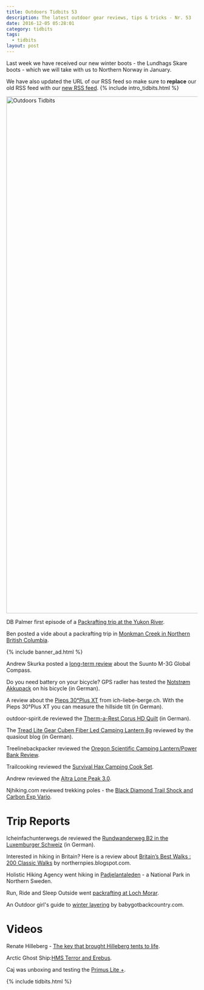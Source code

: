 ```yaml
---
title: Outdoors Tidbits 53
description: The latest outdoor gear reviews, tips & tricks - Nr. 53
date: 2016-12-05 05:28:01
category: tidbits
tags:
  - tidbits
layout: post
---
```

Last week we have received our new winter boots - the Lundhags Skare boots - which we will take with us to Northern Norway in January.

We have also updated the URL of our RSS feed so make sure to **replace** our old RSS feed with our [new RSS feed](http://www.hikeventures.com/rss.xml). {% include intro_tidbits.html %}

<a data-flickr-embed="true"  href="https://www.flickr.com/photos/90204224@N07/16347596307/in/album-72157651193131682/" title="Lapland Finland"><img src="https://c4.staticflickr.com/8/7399/16347596307_fa3674a2f2_k.jpg" width="2048" height="1360" alt="Outdoors Tidbits"></a><script async src="//embedr.flickr.com/assets/client-code.js" charset="utf-8"></script>

<!--more-->

DB Palmer first episode of a [Packrafting trip at the Yukon River](https://www.youtube.com/watch?v=i2vi03Y_75o).

Ben posted a vide about a packrafting trip in [Monkman Creek in Northern British Columbia](https://www.facebook.com/ben.brochu/posts/10157757017320231).

{% include banner_ad.html %}

Andrew Skurka posted a [long-term review](http://andrewskurka.com/2016/long-term-review-suunto-m-3g-global-compass-adjustable-ultralight/) about the Suunto M-3G Global Compass.

Do you need battery on your bicycle? GPS radler has tested the [Notstrøm Akkupack](http://gpsradler.de/test-technik/notstrom-akkupack-test/?pk_campaign=feed&pk_kwd=notstrom-akkupack-test) on his bicycle (in German).

A review about the [Pieps 30°Plus XT](http://ich-liebe-berge.ch/test-pieps-30-plus-xt/) from ich-liebe-berge.ch. With the Pieps 30°Plus XT you can measure the hillside tilt (in German).

outdoor-spirit.de reviewed the [Therm-a-Rest Corus HD Quilt](http://blog.outdoor-spirit.de/therm-a-rest-corus-hd-quilt-review/) (in German).

The [Tread Lite Gear Cuben Fiber Led Camping Lantern 8g](http://quasiout.blogspot.com/2016/12/tread-lite-gear-cuben-fiber-led-camping.html) reviewed by the quasiout blog (in German).

Treelinebackpacker reviewed the [Oregon Scientific Camping Lantern/Power Bank Review](https://treelinebackpacker.com/2016/11/30/oregon-scientific-camping-lanternpower-bank-review/).


Trailcooking reviewed the [Survival Hax Camping Cook Set](http://blog.trailcooking.com/2016/11/29/gear-review-survival-hax-camping-cook-set/).

Andrew reviewed the [Altra Lone Peak 3.0](http://andrewskurka.com/2016/altra-lone-peak-3-0-review-trail-shoe-running-hiking/).

Njhiking.com reviewed trekking poles - the [Black Diamond Trail Shock and Carbon Exp Vario](http://www.njhiking.com/trekking-pole-review/).

# Trip Reports
Icheinfachunterwegs.de reviewed the [Rundwanderweg B2 in the Luxemburger Schweiz](http://icheinfachunterwegs.de/rundwanderweg-b2-ein-highlight-der-kleinen-luxemburger-schweiz/) (in German).

Interested in hiking in Britain? Here is a review about [Britain’s Best Walks : 200 Classic Walks](http://northernpies.blogspot.com/2016/11/britains-best-walks-200-classic-walks.html) by northernpies.blogspot.com.

Holistic Hiking Agency went hiking in [Padjelantaleden](http://holistic-hiking-agency.blogspot.fi/2016/12/padjelantaleden-bleibt-ein-traum.html) - a National Park in Northern Sweden.

Run, Ride and Sleep Outside went [packrafting at Loch Morar](https://runrideandsleepoutside.wordpress.com/2016/12/04/shivering-in-july-a-packraft-trip-in-the-northwest/).

An Outdoor girl's guide to [winter layering](https://babygotbackcountry.com/2016/12/02/an-outdoor-girls-guide-to-winter-layering/) by babygotbackcountry.com.


# Videos
Renate Hilleberg - [The key that brought Hilleberg tents to life](https://www.youtube.com/watch?v=tHFCc7KLPks).

Arctic Ghost Ship:[HMS Terror and Erebus](https://www.youtube.com/watch?v=H8z7Pov3hNo).

Caj was unboxing and testing the [Primus Lite +](https://www.youtube.com/watch?v=spIYhD9v0pA).

{% include tidbits.html %}
